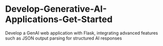 # Develop-Generative-AI-Applications-Get-Started
Develop a GenAI web application with Flask, integrating advanced features such as JSON output parsing for structured AI responses 
